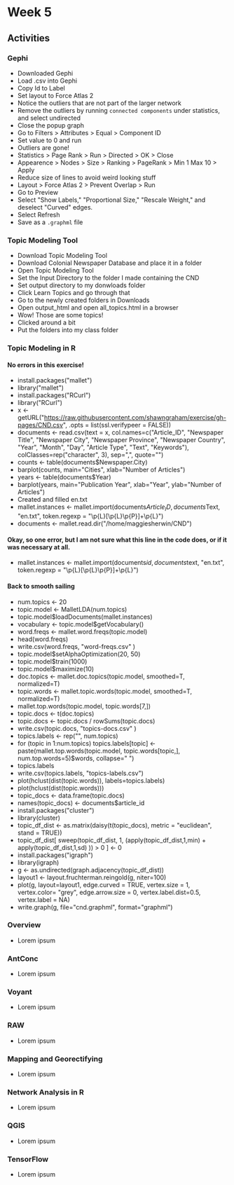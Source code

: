 # Week 5
## Activities
### Gephi
- Downloaded Gephi
- Load .csv into Gephi
- Copy Id to Label
- Set layout to Force Atlas 2
- Notice the outliers that are not part of the larger network
- Remove the outliers by running `connected components` under statistics, and select undirected
- Close the popup graph
- Go to Filters > Attributes > Equal > Component ID
- Set value to 0 and run
- Outliers are gone!
- Statistics > Page Rank > Run > Directed > OK > Close
- Appearence > Nodes > Size > Ranking > PageRank > Min 1 Max 10 > Apply
- Reduce size of lines to avoid weird looking stuff
- Layout > Force Atlas 2 > Prevent Overlap > Run
- Go to Preview
- Select "Show Labels," "Proportional Size," "Rescale Weight," and deselect "Curved" edges.
- Select Refresh
- Save as a `.graphml` file
### Topic Modeling Tool
- Download Topic Modeling Tool 
- Download Colonial Newspaper Database and place it in a folder
- Open Topic Modeling Tool
- Set the Input Directory to the folder I made containing the CND
- Set output directory to my donwloads folder
- Click Learn Topics and go through that
- Go to the newly created folders in Downloads
- Open output_html and open all_topics.html in a browser
- Wow! Those are some topics!
- Clicked around a bit
- Put the folders into my class folder
### Topic Modeling in R
#### No errors in this exercise!
- install.packages("mallet")
- library("mallet")
- install.packages("RCurl")
- library("RCurl")
- x <- getURL("https://raw.githubusercontent.com/shawngraham/exercise/gh-pages/CND.csv", .opts = list(ssl.verifypeer = FALSE))
- documents <- read.csv(text = x, col.names=c("Article_ID", "Newspaper Title", "Newspaper City", "Newspaper Province", "Newspaper Country", "Year", "Month", "Day", "Article Type", "Text", "Keywords"), colClasses=rep("character", 3), sep=",", quote="")
- counts <- table(documents$Newspaper.City)
- barplot(counts, main="Cities", xlab="Number of Articles")
- years <- table(documents$Year)
- barplot(years, main="Publication Year", xlab="Year", ylab="Number of Articles")
- Created and filled en.txt
- mallet.instances <- mallet.import(documents$Article_ID, documents$Text, "en.txt", token.regexp = "\\p{L}[\\p{L}\\p{P}]+\\p{L}")
- documents <- mallet.read.dir("/home/maggiesherwin/CND")
#### Okay, so one error, but I am not sure what this line in the code does, or if it was necessary at all. 
- mallet.instances <- mallet.import(documents$id, documents$text, "en.txt", token.regexp = "\\p{L}[\\p{L}\\p{P}]+\\p{L}")
#### Back to smooth sailing
- num.topics <- 20
- topic.model <- MalletLDA(num.topics)
- topic.model$loadDocuments(mallet.instances)
- vocabulary <- topic.model$getVocabulary()
- word.freqs <- mallet.word.freqs(topic.model)
- head(word.freqs)
- write.csv(word.freqs, "word-freqs.csv" )
- topic.model$setAlphaOptimization(20, 50)
- topic.model$train(1000)
- topic.model$maximize(10)
- doc.topics <- mallet.doc.topics(topic.model, smoothed=T, normalized=T)
- topic.words <- mallet.topic.words(topic.model, smoothed=T, normalized=T)
- mallet.top.words(topic.model, topic.words[7,])
- topic.docs <- t(doc.topics)
- topic.docs <- topic.docs / rowSums(topic.docs)
- write.csv(topic.docs, "topics-docs.csv" )
- topics.labels <- rep("", num.topics)
- for (topic in 1:num.topics) topics.labels[topic] <- paste(mallet.top.words(topic.model, topic.words[topic,], num.top.words=5)$words, collapse=" ")
- topics.labels
- write.csv(topics.labels, "topics-labels.csv")
- plot(hclust(dist(topic.words)), labels=topics.labels)
- plot(hclust(dist(topic.words)))
- topic_docs <- data.frame(topic.docs)
- names(topic_docs) <- documents$article_id
- install.packages("cluster")
- library(cluster)
- topic_df_dist <- as.matrix(daisy(t(topic_docs), metric = "euclidean", stand = TRUE))
- topic_df_dist[ sweep(topic_df_dist, 1, (apply(topic_df_dist,1,min) + apply(topic_df_dist,1,sd) )) > 0 ] <- 0
- install.packages("igraph")
- library(igraph)
- g <- as.undirected(graph.adjacency(topic_df_dist))
- layout1 <- layout.fruchterman.reingold(g, niter=100)
- plot(g, layout=layout1, edge.curved = TRUE, vertex.size = 1, vertex.color= "grey", edge.arrow.size = 0, vertex.label.dist=0.5, vertex.label = NA)
- write.graph(g, file="cnd.graphml", format="graphml")
### Overview
- Lorem ipsum
### AntConc
- Lorem ipsum
### Voyant
- Lorem ipsum
### RAW
- Lorem ipsum
### Mapping and Georectifying
- Lorem ipsum
### Network Analysis in R
- Lorem ipsum
### QGIS
- Lorem ipsum
### TensorFlow
- Lorem ipsum
